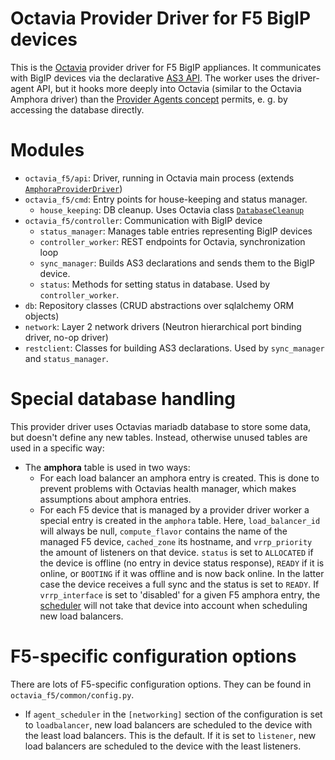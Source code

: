 # Octavia Provider Driver for F5 BigIP devices

This is the [Octavia](https://github.com/sapcc/octavia) provider driver for F5 BigIP appliances.
It communicates with BigIP devices via the declarative [AS3 API](https://clouddocs.f5.com/products/extensions/f5-appsvcs-extension/latest/).
The worker uses the driver-agent API, but it hooks more deeply into Octavia (similar to the Octavia Amphora driver) than the [Provider Agents concept](https://docs.openstack.org/octavia/latest/contributor/guides/providers.html) permits, e.&nbsp;g. by accessing the database directly.


# Modules
- `octavia_f5/api`: Driver, running in Octavia main process (extends [`AmphoraProviderDriver`](https://github.com/sapcc/octavia/blob/stable/stein-m3/octavia/api/drivers/amphora_driver/driver.py#L42))
- `octavia_f5/cmd`: Entry points for house-keeping and status manager.
  - `house_keeping`: DB cleanup. Uses Octavia class [`DatabaseCleanup`](https://github.com/sapcc/octavia/blob/stable/stein-m3/octavia/controller/housekeeping/house_keeping.py#L80)
- `octavia_f5/controller`: Communication with BigIP device
  - `status_manager`: Manages table entries representing BigIP devices
  - `controller_worker`: REST endpoints for Octavia, synchronization loop
  - `sync_manager`: Builds AS3 declarations and sends them to the BigIP device.
  - `status`: Methods for setting status in database. Used by `controller_worker`.
- `db`: Repository classes (CRUD abstractions over sqlalchemy ORM objects)
- `network`: Layer 2 network drivers (Neutron hierarchical port binding driver, no-op driver)
- `restclient`: Classes for building AS3 declarations. Used by `sync_manager` and `status_manager`.

# Special database handling
This provider driver uses Octavias mariadb database to store some data, but doesn't define any new tables.
Instead, otherwise unused tables are used in a specific way:
- The **amphora** table is used in two ways:
  - For each load balancer an amphora entry is created. This is done to prevent problems with Octavias health manager, which makes assumptions about amphora entries.
  - For each F5 device that is managed by a provider driver worker a special entry is created in the `amphora` table. Here, `load_balancer_id` will always be null, `compute_flavor` contains the name of the managed F5 device, `cached_zone` its hostname, and `vrrp_priority` the amount of listeners on that device.
	`status` is set to `ALLOCATED` if the device is offline (no entry in device status response), `READY` if it is online, or `BOOTING` if it was offline and is now back online. In the latter case the device receives a full sync and the status is set to `READY`.
    If `vrrp_interface` is set to 'disabled' for a given F5 amphora entry, the [scheduler](./octavia_f5/db/scheduler.py#L53) will not take that device into account when scheduling new load balancers.

# F5-specific configuration options
There are lots of F5-specific configuration options. They can be found in `octavia_f5/common/config.py`.
- If `agent_scheduler` in the `[networking]` section of the configuration is set to `loadbalancer`, new load balancers are scheduled to the device with the least load balancers. This is the default. If it is set to `listener`, new load balancers are scheduled to the device with the least listeners.
